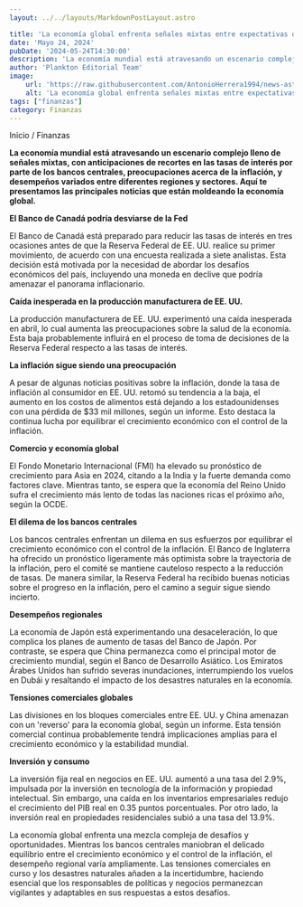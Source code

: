 ```yaml
---
layout: ../../layouts/MarkdownPostLayout.astro

title: 'La economía global enfrenta señales mixtas entre expectativas de reducción de tasas e inquietudes por inflación'
date: 'Mayo 24, 2024'
pubDate: '2024-05-24T14:30:00'
description: 'La economía mundial está atravesando un escenario complejo lleno de señales mixtas.'
author: 'Plankton Editorial Team'
image:
    url: 'https://raw.githubusercontent.com/AntonioHerrera1994/news-astro/master/src/assets/finanzas/finanzas20.webp'
    alt: 'La economía global enfrenta señales mixtas entre expectativas de reducción de tasas e inquietudes por inflación'
tags: ["finanzas"]
category: Finanzas
---
```


<span><a href="/" style="text-decoration:none;color:#0F1416">Inicio</a> / <a href="/finanzas" style="text-decoration:none;color:#0F1416">Finanzas</a></span>


<p style="font-weight: bold;">La economía mundial está atravesando un escenario complejo lleno de señales mixtas, con anticipaciones de recortes en las tasas de interés por parte de los bancos centrales, preocupaciones acerca de la inflación, y desempeños variados entre diferentes regiones y sectores. Aquí te presentamos las principales noticias que están moldeando la economía global. 
</p>

**El Banco de Canadá podría desviarse de la Fed**

El Banco de Canadá está preparado para reducir las tasas de interés en tres ocasiones antes de que la Reserva Federal de EE. UU. realice su primer movimiento, de acuerdo con una encuesta realizada a siete analistas. Esta decisión está motivada por la necesidad de abordar los desafíos económicos del país, incluyendo una moneda en declive que podría amenazar el panorama inflacionario.

**Caída inesperada en la producción manufacturera de EE. UU.**

La producción manufacturera de EE. UU. experimentó una caída inesperada en abril, lo cual aumenta las preocupaciones sobre la salud de la economía. Esta baja probablemente influirá en el proceso de toma de decisiones de la Reserva Federal respecto a las tasas de interés. 

**La inflación sigue siendo una preocupación**

A pesar de algunas noticias positivas sobre la inflación, donde la tasa de inflación al consumidor en EE. UU. retomó su tendencia a la baja, el aumento en los costos de alimentos está dejando a los estadounidenses con una pérdida de $33 mil millones, según un informe. Esto destaca la continua lucha por equilibrar el crecimiento económico con el control de la inflación.

**Comercio y economía global**

El Fondo Monetario Internacional (FMI) ha elevado su pronóstico de crecimiento para Asia en 2024, citando a la India y la fuerte demanda como factores clave. Mientras tanto, se espera que la economía del Reino Unido sufra el crecimiento más lento de todas las naciones ricas el próximo año, según la OCDE.

**El dilema de los bancos centrales**

Los bancos centrales enfrentan un dilema en sus esfuerzos por equilibrar el crecimiento económico con el control de la inflación. El Banco de Inglaterra ha ofrecido un pronóstico ligeramente más optimista sobre la trayectoria de la inflación, pero el comité se mantiene cauteloso respecto a la reducción de tasas. De manera similar, la Reserva Federal ha recibido buenas noticias sobre el progreso en la inflación, pero el camino a seguir sigue siendo incierto.

**Desempeños regionales**

La economía de Japón está experimentando una desaceleración, lo que complica los planes de aumento de tasas del Banco de Japón. Por contraste, se espera que China permanezca como el principal motor de crecimiento mundial, según el Banco de Desarrollo Asiático. Los Emiratos Árabes Unidos han sufrido severas inundaciones, interrumpiendo los vuelos en Dubái y resaltando el impacto de los desastres naturales en la economía.

**Tensiones comerciales globales**

Las divisiones en los bloques comerciales entre EE. UU. y China amenazan con un 'reverso' para la economía global, según un informe. Esta tensión comercial continua probablemente tendrá implicaciones amplias para el crecimiento económico y la estabilidad mundial.

**Inversión y consumo**

La inversión fija real en negocios en EE. UU. aumentó a una tasa del 2.9%, impulsada por la inversión en tecnología de la información y propiedad intelectual. Sin embargo, una caída en los inventarios empresariales redujo el crecimiento del PIB real en 0.35 puntos porcentuales. Por otro lado, la inversión real en propiedades residenciales subió a una tasa del 13.9%.

La economía global enfrenta una mezcla compleja de desafíos y oportunidades. Mientras los bancos centrales maniobran el delicado equilibrio entre el crecimiento económico y el control de la inflación, el desempeño regional varía ampliamente. Las tensiones comerciales en curso y los desastres naturales añaden a la incertidumbre, haciendo esencial que los responsables de políticas y negocios permanezcan vigilantes y adaptables en sus respuestas a estos desafíos.
